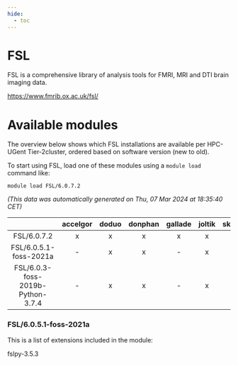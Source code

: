 ```yaml
---
hide:
  - toc
---
```


FSL
===


FSL is a comprehensive library of analysis tools for FMRI, MRI and DTI brain imaging data.

https://www.fmrib.ox.ac.uk/fsl/
# Available modules


The overview below shows which FSL installations are available per HPC-UGent Tier-2cluster, ordered based on software version (new to old).

To start using FSL, load one of these modules using a `module load` command like:

```shell
module load FSL/6.0.7.2
```

*(This data was automatically generated on Thu, 07 Mar 2024 at 18:35:40 CET)*  

| |accelgor|doduo|donphan|gallade|joltik|skitty|
| :---: | :---: | :---: | :---: | :---: | :---: | :---: |
|FSL/6.0.7.2|x|x|x|x|x|x|
|FSL/6.0.5.1-foss-2021a|-|x|x|-|x|x|
|FSL/6.0.3-foss-2019b-Python-3.7.4|-|x|x|-|x|x|


### FSL/6.0.5.1-foss-2021a

This is a list of extensions included in the module:

fslpy-3.5.3